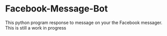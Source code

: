 # Facebook-Message-Bot
This python program response to message on your the Facebook messager.
This is still a work in progress
